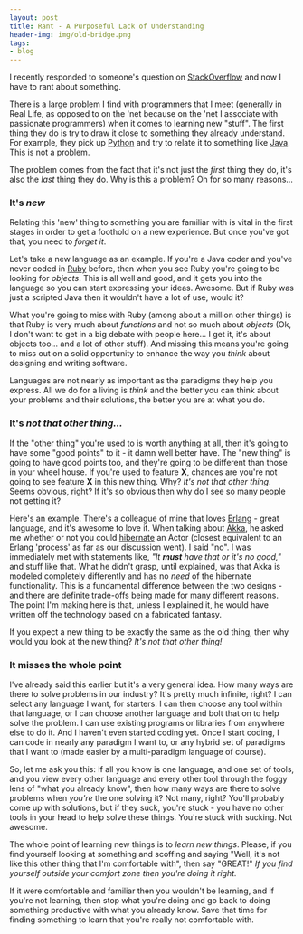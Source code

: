 ```yaml
---
layout: post
title: Rant - A Purposeful Lack of Understanding
header-img: img/old-bridge.png
tags:
- blog
---
```

I recently responded to someone's question on [StackOverflow](http://stackoverflow.com) and now I have to rant about something.

There is a large problem I find with programmers that I meet (generally in Real Life, as opposed to on the 'net because on the 'net I associate with passionate programmers) when it comes to learning new "stuff". The first thing they do is try to draw it close to something they already understand. For example, they pick up [Python](http://python.org) and try to relate it to something like [Java](http://http://www.oracle.com/technetwork/java/index.html). This is not a problem.

The problem comes from the fact that it's not just the *first* thing they do, it's also the *last* thing they do. Why is this a problem? Oh for so many reasons...

### It's *new*

Relating this 'new' thing to something you are familiar with is vital in the first stages in order to get a foothold on a new experience. But once you've got that, you need to *forget it*.

Let's take a new language as an example. If you're a Java coder and you've never coded in [Ruby](http://www.ruby-lang.org/) before, then when you see Ruby you're going to be looking for *objects*. This is all well and good, and it gets you into the language so you can start expressing your ideas. Awesome. But if Ruby was just a scripted Java then it wouldn't have a lot of use, would it?

What you're going to miss with Ruby (among about a million other things) is that Ruby is very much about *functions* and not so much about *objects* (Ok, I don't want to get in a big debate with people here... I get it, it's about objects too... and a lot of other stuff). And missing this means you're going to miss out on a solid opportunity to enhance the way you *think* about designing and writing software.

Languages are not nearly as important as the paradigms they help you express. All we do for a living is *think* and the better you can think about your problems and their solutions, the better you are at what you do.

### It's *not that other thing...*

If the "other thing" you're used to is worth anything at all, then it's going to have some "good points" to it - it damn well better have. The "new thing" is going to have good points too, and they're going to be different than those in your wheel house. If you're used to feature **X**, chances are you're not going to see feature **X** in this new thing. Why? *It's not that other thing*. Seems obvious, right? If it's so obvious then why do I see so many people not getting it?

Here's an example. There's a colleague of mine that loves [Erlang](http://www.erlang.org/) - great language, and it's awesome to love it. When talking about [Akka](http://akka.io), he asked me whether or not you could [hibernate](http://http://www.erlang.org/doc/man/erlang.html#hibernate-3) an Actor (closest equivalent to an Erlang 'process' as far as our discussion went). I said "no". I was immediately met with statements like, *"It **must** have that or it's no good,"* and stuff like that. What he didn't grasp, until explained, was that Akka is modeled completely differently and has no *need* of the hibernate functionality. This is a fundamental difference between the two designs - and there are definite trade-offs being made for many different reasons. The point I'm making here is that, unless I explained it, he would have written off the technology based on a fabricated fantasy.

If you expect a new thing to be exactly the same as the old thing, then why would you look at the new thing? *It's not that other thing!*

### It misses the whole point

I've already said this earlier but it's a very general idea. How many ways are there to solve problems in our industry? It's pretty much infinite, right? I can select any language I want, for starters. I can then choose any tool within that language, or I can choose another language and bolt that on to help solve the problem. I can use existing programs or libraries from anywhere else to do it. And I haven't even started coding yet. Once I start coding, I can code in nearly any paradigm I want to, or any hybrid set of paradigms that I want to (made easier by a multi-paradigm language of course).

So, let me ask you this: If all you know is one language, and one set of tools, and you view every other language and every other tool through the foggy lens of "what you already know", then how many ways are there to solve problems when *you're* the one solving it? Not many, right? You'll probably come up with solutions, but if they suck, you're stuck - you have no other tools in your head to help solve these things. You're stuck with sucking. Not awesome.

The whole point of learning new things is to *learn new things*. Please, if you find yourself looking at something and scoffing and saying "Well, it's not like this other thing that I'm comfortable with", then say "GREAT!" *If you find yourself outside your comfort zone then you're doing it right.*

If it were comfortable and familiar then you wouldn't be learning, and if you're not learning, then stop what you're doing and go back to doing something productive with what you already know. Save that time for finding something to learn that you're really not comfortable with.
